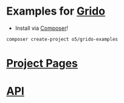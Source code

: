 Examples for [Grido](https://github.com/o5/grido)
=============
- Install via [Composer](http://getcomposer.org/)!

```
composer create-project o5/grido-examples
```

[Project Pages](http://o5.github.io/grido-examples)
=============

[API](http://o5.github.io/grido-examples/api/master)
=============
